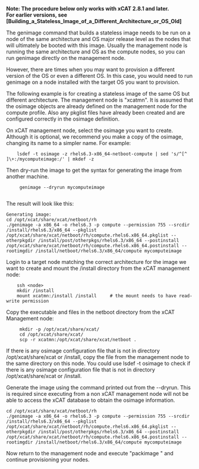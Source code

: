 **Note: The procedure below only works with xCAT 2.8.1 and later.  
For earlier versions, see [Building_a_Stateless_Image_of_a_Different_Architecture_or_OS_Old]**

The genimage command that builds a stateless image needs to be run on a node of the same architecture and OS major release level as the nodes that will ultimately be booted with this image. Usually the management node is running the same architecture and OS as the compute nodes, so you can run genimage directly on the management node. 

However, there are times when you may want to provision a different version of the OS or even a different OS.  In this case, you would need to run genimage on a node installed with the target OS you want to provision.  

The following example is for creating a stateless image of the same OS but different architecture.  The management node is "xcatmn".  It is assumed that the osimage objects are already defined on the management node for the compute profile.  Also any pkglist files have already been created and are configured correctly in the osimage definition.  

On xCAT management node, select the osimage you want to create. Although it is optional, we recommend you make a copy of the osimage, changing its name to a simpler name. For example: 

~~~~    
    lsdef -t osimage -z rhels6.3-x86_64-netboot-compute | sed 's/^[^ ]\+:/mycomputeimage:/' | mkdef -z
~~~~    

Then dry-run the image to get the syntax for generating the image from another machine. 

~~~~    
     genimage --dryrun mycomputeimage
     
~~~~    

The result will look like this: 
       
~~~~
Generating image:
cd /opt/xcat/share/xcat/netboot/rh
./genimage -a x86_64 -o rhels6.3 -p compute --permission 755 --srcdir /install/rhels6.3/x86_64 --pkglist /opt/xcat/share/xcat/netboot/rh/compute.rhels6.x86_64.pkglist --otherpkgdir /install/post/otherpkgs/rhels6.3/x86_64 --postinstall /opt/xcat/share/xcat/netboot/rh/compute.rhels6.x86_64.postinstall --rootimgdir /install/netboot/rhels6.3/x86_64/compute mycomputeimage
~~~~    

  
Login to a target node matching the correct architecture for the image we want to create and mount the /install directory from the xCAT management node: 

~~~~    
    ssh <node>
    mkdir /install
    mount xcatmn:/install /install     # the mount needs to have read-write permission
~~~~    

Copy the executable and files in the netboot directory from the xCAT Management node:

~~~~    
     mkdir -p /opt/xcat/share/xcat/
     cd /opt/xcat/share/xcat/
     scp -r xcatmn:/opt/xcat/share/xcat/netboot . 
~~~~ 
     
If there is any osimage configuration file that is not in directory /opt/xcat/share/xcat or /install, copy the file from the management node to the same directory on this node. You could use lsdef -t osimage to check if there is any osimage configuration file that is not in directory /opt/xcat/share/xcat or /install.

Generate the image using the command printed out from the --dryrun.  This is required since executing from a non xCAT management node will not be able to access the xCAT database to obtain the osimage information.  
~~~~
cd /opt/xcat/share/xcat/netboot/rh
./genimage -a x86_64 -o rhels6.3 -p compute --permission 755 --srcdir /install/rhels6.3/x86_64 --pkglist /opt/xcat/share/xcat/netboot/rh/compute.rhels6.x86_64.pkglist --otherpkgdir /install/post/otherpkgs/rhels6.3/x86_64 --postinstall /opt/xcat/share/xcat/netboot/rh/compute.rhels6.x86_64.postinstall --rootimgdir /install/netboot/rhels6.3/x86_64/compute mycomputeimage

~~~~

Now return to the management node and execute "packimage <osimage>" and continue provisioning your nodes.
